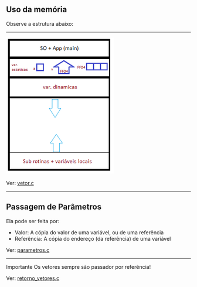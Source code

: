 ## Uso da memória
Observe a estrutura abaixo:

----
<img src= "https://raw.githubusercontent.com/clcmoliveira/clcmoliveira.github.io/9399ae3b275e4ec785fae9f436b2ce4b2359217c/assets/images/Uso%20da%20Memoria.png">

Ver: [vetor.c](https://gist.github.com/clcmoliveira/b96ab9ab7c0b0932dd0ebcdbfcbf7526#file-vetor-c) 

---
## Passagem de Parâmetros
Ela pode ser feita por:
* Valor: A cópia do valor de uma variável, ou de uma referência
* Referência: A cópia do endereço (da referência) de uma variável

Ver: [parametros.c](https://gist.github.com/clcmoliveira/b96ab9ab7c0b0932dd0ebcdbfcbf7526#file-parametros-c)


---
Importante
Os vetores sempre são passador por referência!

Ver: [retorno_vetores.c](https://gist.github.com/clcmoliveira/b96ab9ab7c0b0932dd0ebcdbfcbf7526#file-retorno_vetores-c)

